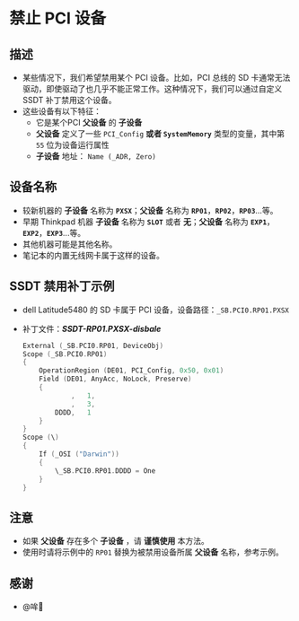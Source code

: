 # 禁止 PCI 设备

## 描述

- 某些情况下，我们希望禁用某个 PCI 设备。比如，PCI 总线的 SD 卡通常无法驱动，即使驱动了也几乎不能正常工作。这种情况下，我们可以通过自定义 SSDT 补丁禁用这个设备。
- 这些设备有以下特征：
  - 它是某个PCI **父设备** 的 **子设备**
  - **父设备** 定义了一些 `PCI_Config` **或者 `SystemMemory`** 类型的变量，其中第 `55` 位为设备运行属性
  - **子设备** 地址： `Name (_ADR, Zero)`  

## 设备名称

- 较新机器的 **子设备** 名称为 **`PXSX`**；**父设备** 名称为 **`RP01`**，**`RP02`**，**`RP03`**...等。
- 早期 Thinkpad 机器 **子设备** 名称为 **`SLOT`** 或者 **无**；**父设备** 名称为 **`EXP1`**，**`EXP2`**，**`EXP3`**...等。
- 其他机器可能是其他名称。
- 笔记本的内置无线网卡属于这样的设备。

## SSDT 禁用补丁示例

- dell Latitude5480 的 SD 卡属于 PCI 设备，设备路径：`_SB.PCI0.RP01.PXSX`

- 补丁文件：***SSDT-RP01.PXSX-disbale***

  ```Swift
  External (_SB.PCI0.RP01, DeviceObj)
  Scope (_SB.PCI0.RP01)
  {
      OperationRegion (DE01, PCI_Config, 0x50, 0x01)
      Field (DE01, AnyAcc, NoLock, Preserve)
      {
              ,   1,
              ,   3,
          DDDD,   1
      }
  }  
  Scope (\)
  {
      If (_OSI ("Darwin"))
      {
          \_SB.PCI0.RP01.DDDD = One
      }
  }
  ```

## 注意

- 如果 **父设备** 存在多个 **子设备** ，请 **谨慎使用** 本方法。
- 使用时请将示例中的 `RP01` 替换为被禁用设备所属 **父设备** 名称，参考示例。

## 感谢

- @哞🌈
